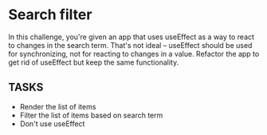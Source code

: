 # Search filter

In this challenge, you're given an app that uses useEffect as a way to react to changes in the search term. That's not ideal – useEffect should be used for synchronizing, not for reacting to changes in a value. Refactor the app to get rid of useEffect but keep the same functionality.

## TASKS

- Render the list of items
- Filter the list of items based on search term
- Don't use useEffect

